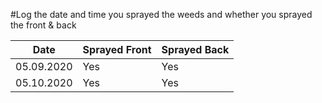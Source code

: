 #Log the date and time you sprayed the weeds and whether you sprayed the front & back

| __Date__ | __Sprayed Front__ | __Sprayed Back__  |
| ------------- | ------------- | ------|
| 05.09.2020    | Yes | Yes |
| 05.10.2020    | Yes | Yes|
